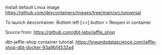 Install default Linux image
https://github.com/devcontainers/images/tree/main/src/universal

To launch devcontainer:
Bottom left [><] button > Reopen in container

Source from:
https://github.com/dbt-labs/jaffle_shop

dbt-jaffle-shop container tutorial:
https://towardsdatascience.com/jaffle-shop-dbt-docker-93a9b14532a4


